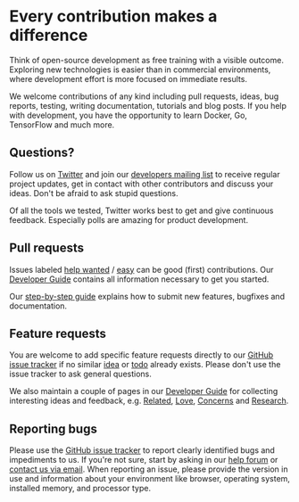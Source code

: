 # Every contribution makes a difference

Think of open-source development as free training with a visible outcome.
Exploring new technologies is easier than in commercial environments,
where development effort is more focused on immediate results.

We welcome contributions of any kind including pull requests, ideas, bug reports,
testing, writing documentation, tutorials and blog posts. If you help with development,
you have the opportunity to learn Docker, Go, TensorFlow and much more.

## Questions? ##

Follow us on [Twitter][twitter] and join our [developers mailing list](https://groups.google.com/a/photoprism.org/forum/#!forum/developers)
to receive regular project updates, get in contact with other contributors and discuss your ideas. Don't be afraid to ask stupid questions.

Of all the tools we tested, Twitter works best to get and give continuous feedback. Especially polls are amazing for product development.

## Pull requests ##

Issues labeled [help wanted](https://github.com/photoprism/photoprism/labels/help%20wanted) /
[easy](https://github.com/photoprism/photoprism/labels/easy) can be good (first) contributions.
Our [Developer Guide](https://github.com/photoprism/photoprism/wiki) contains all information necessary to get you started.

Our [step-by-step guide](https://github.com/photoprism/photoprism/wiki/Pull-Requests) explains how to submit new features, bugfixes and documentation.

## Feature requests ##

You are welcome to add specific feature requests directly to our [GitHub issue tracker](https://github.com/photoprism/photoprism/issues)
if no similar [idea](https://github.com/photoprism/photoprism/labels/idea)
or [todo](https://github.com/photoprism/photoprism/labels/todo) already exists.
Please don't use the issue tracker to ask general questions.

We also maintain a couple of pages in our [Developer Guide](https://github.com/photoprism/photoprism/wiki)
for collecting interesting ideas and feedback, e.g.
[Related](https://github.com/photoprism/photoprism/wiki/Related),
[Love](https://github.com/photoprism/photoprism/wiki/Love),
[Concerns](https://github.com/photoprism/photoprism/wiki/Concerns) and
[Research](https://github.com/photoprism/photoprism/wiki/Research).

## Reporting bugs ##

Please use the [GitHub issue tracker](https://github.com/photoprism/photoprism/issues) to report clearly identified bugs and impediments to us.
If you're not sure, start by asking in our [help forum](https://groups.google.com/a/photoprism.org/forum/#!forum/help) or [contact us via email](mailto:help@photoprism.org).
When reporting an issue, please provide the version in use and information about your environment like browser, operating system, installed memory, and processor type.

[twitter]: https://twitter.com/browseyourlife
